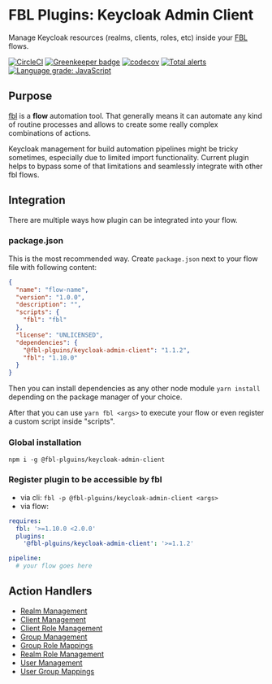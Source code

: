 # FBL Plugins: Keycloak Admin Client

Manage Keycloak resources (realms, clients, roles, etc) inside your [FBL](https://fbl.fireblink.com) flows.

[![CircleCI](https://circleci.com/gh/FireBlinkLTD/fbl-plugins-keycloak-admin-client.svg?style=svg)](https://circleci.com/gh/FireBlinkLTD/fbl-plugins-keycloak-admin-client)
[![Greenkeeper badge](https://badges.greenkeeper.io/FireBlinkLTD/fbl-plugins-keycloak-admin-client.svg)](https://greenkeeper.io/)
[![codecov](https://codecov.io/gh/FireBlinkLTD/fbl-plugins-keycloak-admin-client/branch/master/graph/badge.svg)](https://codecov.io/gh/FireBlinkLTD/fbl-plugins-keycloak-admin-client)
[![Total alerts](https://img.shields.io/lgtm/alerts/g/FireBlinkLTD/fbl-plugins-keycloak-admin-client.svg?logo=lgtm&logoWidth=18)](https://lgtm.com/projects/g/FireBlinkLTD/fbl-plugins-keycloak-admin-client/alerts/)
[![Language grade: JavaScript](https://img.shields.io/lgtm/grade/javascript/g/FireBlinkLTD/fbl-plugins-keycloak-admin-client.svg?logo=lgtm&logoWidth=18)](https://lgtm.com/projects/g/FireBlinkLTD/fbl-plugins-keycloak-admin-client/context:javascript)

## Purpose

[fbl](https://fbl.fireblink.com) is a **flow** automation tool. That generally means it can automate any kind of routine processes and allows to create some really complex combinations of actions.

Keycloak management for build automation pipelines might be tricky sometimes, especially due to limited import functionality. Current plugin helps to bypass some of that limitations and seamlessly integrate with other fbl flows.

## Integration

There are multiple ways how plugin can be integrated into your flow.

### package.json

This is the most recommended way. Create `package.json` next to your flow file with following content:

```json
{
  "name": "flow-name",
  "version": "1.0.0",
  "description": "",
  "scripts": {
    "fbl": "fbl"
  },
  "license": "UNLICENSED",
  "dependencies": {
    "@fbl-plguins/keycloak-admin-client": "1.1.2",
    "fbl": "1.10.0"
  }
}
```

Then you can install dependencies as any other node module `yarn install` depending on the package manager of your choice.

After that you can use `yarn fbl <args>` to execute your flow or even register a custom script inside "scripts".

### Global installation

`npm i -g @fbl-plguins/keycloak-admin-client`

### Register plugin to be accessible by fbl

- via cli: `fbl -p @fbl-plguins/keycloak-admin-client <args>`
- via flow:

```yaml
requires:
  fbl: '>=1.10.0 <2.0.0'
  plugins:
    '@fbl-plguins/keycloak-admin-client': '>=1.1.2'

pipeline:
  # your flow goes here
```

## Action Handlers

- [Realm Management](docs/Realm.md)
- [Client Management](docs/Client.md)
- [Client Role Management](docs/ClientRole.md)
- [Group Management](docs/Group.md)
- [Group Role Mappings](docs/GroupRoleMappings.md)
- [Realm Role Management](docs/RealmRole.md)
- [User Management](docs/User.md)
- [User Group Mappings](docs/UserGroupMappings.md)
